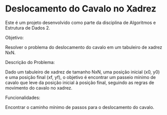 # Deslocamento do Cavalo no Xadrez

Este é um projeto desenvolvido como parte da disciplina de Algoritmos e Estrutura de Dados 2. 

Objetivo:

Resolver o problema do deslocamento do cavalo em um tabuleiro de xadrez NxN.

Descrição do Problema:

Dado um tabuleiro de xadrez de tamanho NxN, uma posição inicial (x0, y0) e uma posição final (xf, yf), o objetivo é encontrar um passeio mínimo de cavalo que leve da posição inicial à posição final, seguindo as regras de movimento do cavalo no xadrez.

Funcionalidades:

Encontrar o caminho mínimo de passos para o deslocamento do cavalo.
